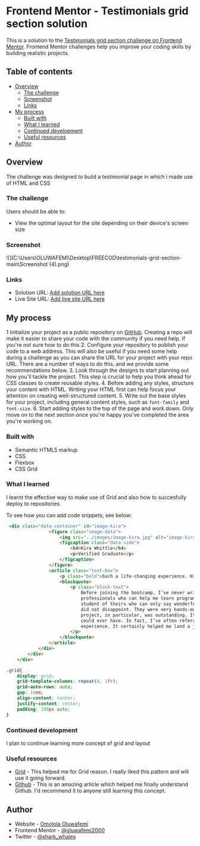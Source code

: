 # Frontend Mentor - Testimonials grid section solution

This is a solution to the [Testimonials grid section challenge on Frontend Mentor](https://www.frontendmentor.io/challenges/testimonials-grid-section-Nnw6J7Un7). Frontend Mentor challenges help you improve your coding skills by building realistic projects. 

## Table of contents

- [Overview](#overview)
  - [The challenge](#the-challenge)
  - [Screenshot](#screenshot)
  - [Links](#links)
- [My process](#my-process)
  - [Built with](#built-with)
  - [What I learned](#what-i-learned)
  - [Continued development](#continued-development)
  - [Useful resources](#useful-resources)
- [Author](#author)


## Overview
The challenge was designed to build a testimonial page in which i made use of HTML and CSS

### The challenge

Users should be able to:

- View the optimal layout for the site depending on their device's screen size

### Screenshot

![](C:\Users\OLUWAFEMI\Desktop\FREECOD\testimonials-grid-section-main\Screenshot (4).png)


### Links

- Solution URL: [Add solution URL here](https://github.com/Oluwafemi2000/Testimonial-html-css)
- Live Site URL: [Add live site URL here](https://oluwafemi2000.github.io/Testimonial-html-css/)

## My process
1 Initialize your project as a public repository on [GitHub](https://github.com/). Creating a repo will make it easier to share your code with the community if you need help. If you're not sure how to do this
2. Configure your repository to publish your code to a web address. This will also be useful if you need some help during a challenge as you can share the URL for your project with your repo URL. There are a number of ways to do this, and we provide some recommendations below.
3. Look through the designs to start planning out how you'll tackle the project. This step is crucial to help you think ahead for CSS classes to create reusable styles.
4. Before adding any styles, structure your content with HTML. Writing your HTML first can help focus your attention on creating well-structured content.
5. Write out the base styles for your project, including general content styles, such as `font-family` and `font-size`.
6. Start adding styles to the top of the page and work down. Only move on to the next section once you're happy you've completed the area you're working on.

### Built with

- Semantic HTML5 markup
- CSS 
- Flexbox
- CSS Grid


### What I learned

I learnt the effective way to make use of Grid and also how to succesfully deploy to repositories

To see how you can add code snippets, see below:

```html
 <div class="data-container" id="image-kira">
                <figure class="image-data">
                    <img src="../images/image-kira.jpg" alt="image-kira">
                    <figcaption class="data-side">
                        <h4>Kira Whittle</h4>
                        <p>Verified Graduate</p>
                    </figcaption>
                </figure>
                <article class="text-box">
                    <p class="bold">Such a life-changing experience. Highly recommended!</p>
                    <blockquote>
                        <p class="block-text">
                            Before joining the bootcamp, I’ve never written a line of code. I needed some structure from 
                            professionals who can help me learn programming step by step. I was encouraged to enroll by a former 
                            student of theirs who can only say wonderful things about the program. The entire curriculum and staff 
                            did not disappoint. They were very hands-on and I never had to wait long for assistance. The agile team 
                            project, in particular, was outstanding. It took my learning to the next level in a way that no tutorial 
                            could ever have. In fact, I’ve often referred to it during interviews as an example of my developent 
                            experience. It certainly helped me land a job as a full-stack developer after receiving multiple offers. 100% recommend! 
                        </p>
                    </blockquote>
                </article>
            </div>
        </div>
    </div>
```
```css
.grid{
    display: grid;
    grid-template-columns: repeat(4, 1fr);
    grid-auto-rows: auto;
    gap: 1rem;
    align-content: center;
    justify-content: center;
    padding: 100px auto;
}
```

### Continued development

I plan to continue learning more concept of grid and layout 


### Useful resources

- [Grid](https://www.youtube.com/watch?v=EaWj2AWI5Es) - This helped me for Grid reason. I really liked this pattern and will use it going forward.
- [Github](https://www.youtube.com/watch?v=CvUiKWv2-C0) - This is an amazing article which helped me finally understand Github. I'd recommend it to anyone still learning this concept.


## Author

- Website - [Omolola Oluwafemi](https://github.com/Oluwafemi2000)
- Frontend Mentor - [@oluwafemi2000](https://www.frontendmentor.io/profile/Oluwafemi2000)
- Twitter - [@shark_whales](https://www.twitter.com/shark_whales)




